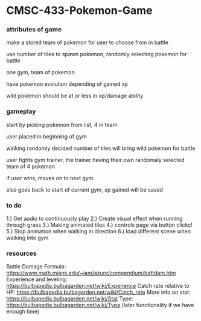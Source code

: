 # CMSC-433-Pokemon-Game

### attributes of game

make a stored team of pokemon for user to choose from in battle

use number of tiles to spawn pokemon, randomly selecting pokemon for battle

one gym, team of pokemon

have pokemon evolution depending of gained xp

wild pokemon should be at or less in xp/damage ability

### gameplay

start by picking pokemon from list, 4 in team

user placed in beginning of gym

walking randomly decided number of tiles will bring wild pokemon for battle

user fights gym trainer, the trainer having their own randomaly selected team of 4 pokemon

if user wins, moves on to next gym

else goes back to start of current gym, xp gained will be saved

### to do
1.) Get audio to continuously play
2.) Create visual effect when running through grass
3.) Making animated tiles
4.) controls page via button clickc!
5.) Stop animation when walking in direction
6.) load different scene when walking into gym


### resources
Battle Damage Formula: https://www.math.miami.edu/~jam/azure/compendium/battdam.htm
Experience and leveling: https://bulbapedia.bulbagarden.net/wiki/Experience
Catch rate relative to HP: https://bulbapedia.bulbagarden.net/wiki/Catch_rate
More info on stat: https://bulbapedia.bulbagarden.net/wiki/Stat
Type: https://bulbapedia.bulbagarden.net/wiki/Type (later functionality if we have enough time)
